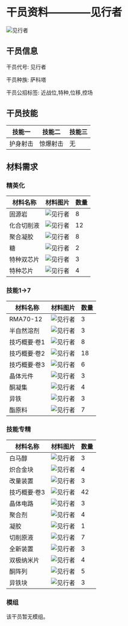# 干员资料————见行者

![见行者](./oprImages/见行者.png)

## 干员信息

干员代号: 见行者

干员种族: 萨科塔

干员公招标签: 近战位,特种,位移,控场

## 干员技能

| 技能一       | 技能二   | 技能三 |
| ------------ | -------- | ------ |
| 护身射击 | 惊爆射击 | 无 |

## 材料需求

### 精英化

| 材料名称      | 材料图片 | 数量  |
|---------|---------|-----|
| 固源岩 | ![见行者](./matIcons/固源岩.png)  |   8  |
| 化合切削液 | ![见行者](./matIcons/化合切削液.png)  |   12  |
| 聚合凝胶 | ![见行者](./matIcons/聚合凝胶.png)  |   8  |
| 糖 | ![见行者](./matIcons/糖.png)  |   2  |
| 特种双芯片 | ![见行者](./matIcons/特种双芯片.png)  |   3  |
| 特种芯片 | ![见行者](./matIcons/特种芯片.png)  |   4  |

### 技能1→7

| 材料名称      | 材料图片 | 数量  |
|---------|---------|-----|
| RMA70-12 | ![见行者](./matIcons/RMA70-12.png)  |   3  |
| 半自然溶剂 | ![见行者](./matIcons/半自然溶剂.png)  |   3  |
| 技巧概要·卷1 | ![见行者](./matIcons/技巧概要·卷1.png)  |   8  |
| 技巧概要·卷2 | ![见行者](./matIcons/技巧概要·卷2.png)  |   18  |
| 技巧概要·卷3 | ![见行者](./matIcons/技巧概要·卷3.png)  |   6  |
| 晶体元件 | ![见行者](./matIcons/晶体元件.png)  |   3  |
| 酮凝集 | ![见行者](./matIcons/酮凝集.png)  |   4  |
| 异铁 | ![见行者](./matIcons/异铁.png)  |   3  |
| 酯原料 | ![见行者](./matIcons/酯原料.png)  |   7  |

### 技能专精

| 材料名称      | 材料图片 | 数量  |
|---------|---------|-----|
| 白马醇 | ![见行者](./matIcons/白马醇.png)  |   3  |
| 炽合金块 | ![见行者](./matIcons/炽合金块.png)  |   4  |
| 改量装置 | ![见行者](./matIcons/改量装置.png)  |   3  |
| 技巧概要·卷3 | ![见行者](./matIcons/技巧概要·卷3.png)  |   42  |
| 晶体电路 | ![见行者](./matIcons/晶体电路.png)  |   3  |
| 聚合剂 | ![见行者](./matIcons/聚合剂.png)  |   4  |
| 凝胶 | ![见行者](./matIcons/凝胶.png)  |   1  |
| 切削原液 | ![见行者](./matIcons/切削原液.png)  |   7  |
| 全新装置 | ![见行者](./matIcons/全新装置.png)  |   3  |
| 双极纳米片 | ![见行者](./matIcons/双极纳米片.png)  |   4  |
| 酮阵列 | ![见行者](./matIcons/酮阵列.png)  |   5  |
| 异铁块 | ![见行者](./matIcons/异铁块.png)  |   3  |

### 模组

该干员暂无模组。

